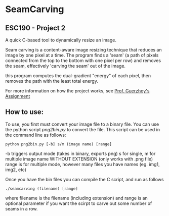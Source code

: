 # SeamCarving
## ESC190 - Project 2

A quick C-based tool to dynamically resize an image.

Seam carving is a content-aware image resizing technique that reduces an image by one pixel at a time. The program finds a 'seam' (a path of pixels connected from the top to the bottom with one pixel per row) and removes the seam, effectively 'carving the seam' out of the image. 

this program computes the dual-gradient "energy" of each pixel, then removes the path with the least total energy.

For more information on how the project works, see [Prof. Guerzhoy's Assignment](https://www.cs.toronto.edu/~guerzhoy/190/proj/proj2/)

## How to use:

To use, you first must convert your image file to a binary file. You can use the python script *png2bin.py* to convert the file. This script can be used in the command line as follows:
```
python png2bin.py [-b] s/m (image name) [range]
```

-b triggers output mode (takes in binary, exports png)
s for single, m for multiple
image name WITHOUT EXTENSION (only works with .png file)
range is for multiple mode, however many files you have names (eg. img1, img2, etc)


Once you have the bin files you can compile the C script, and run as follows
```
./seamcarving (filename) [range]
```
where filename is the filename (including extension)
and range is an optional parameter if you want the scirpt to carve out some number of seams in a row.
